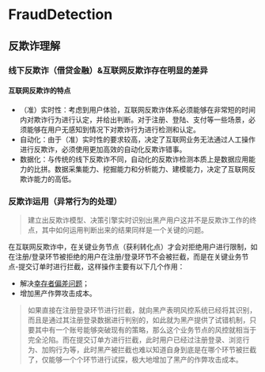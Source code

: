 # FraudDetection
## 反欺诈理解   
### 线下反欺诈（借贷金融）&互联网反欺诈存在明显的差异   
#### 互联网反欺诈的特点    
 * （准）实时性：考虑到用户体验，互联网反欺诈体系必须能够在非常短的时间内对欺诈行为进行认定，并给出判断。对于注册、登陆、支付等一些场景，必须能够在用户无感知到情况下对欺诈行为进行检测和认定。    
 * 自动化：由于（准）实时性的要求较高，决定了互联网业务无法通过人工操作进行反欺诈，必须使用更加高效的自动化反欺诈错事。    
 * 数据化：与传统的线下反欺诈不同，自动化的反欺诈检测本质上是数据应用能力的比拼。数据采集能力、挖掘能力和分析能力、建模能力，决定了互联网反欺诈能力的高低。
### 反欺诈运用（异常行为的处理）   
>建立出反欺诈模型、决策引擎实时识别出黑产用户这并不是反欺诈工作的终点，其中如何运用判断出来的结果同样是一个关键的问题。    
>
在互联网反欺诈中，在关键业务节点（获利转化点）才会对拒绝用户进行限制，如在注册/登录环节被拒绝的用户在注册/登录环节不会被拦截，而是在关键业务节点-提交订单时进行拦截，这样操作主要有以下几个作用：
 * 解决[幸存者偏差问题](https://github.com/jokelison/FraudDetection/blob/master/%E5%B9%B8%E5%AD%98%E8%80%85%E5%81%8F%E5%B7%AE%E9%97%AE%E9%A2%98.md)；
 * 增加黑产作弊攻击成本。    
 >如果直接在注册登录环节进行拦截，就向黑产表明风控系统已经将其识别，而且是通过其注册登录数据进行判别的，如此就为黑产提供了试错机制，只要其中有一个账号能够突破现有的策略，那么这个业务节点的风控就相当于完全沦陷。而在提交订单方进行拦截，此时用户已经过注册登录、浏览行为、加购行为等，此时黑产被拦截也难以知道自身到底是在哪个环节被拦截了，仅能够一个个环节进行试探，极大地增加了黑产的作弊攻击成本。
